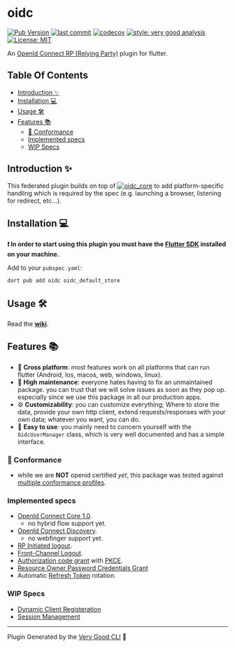 # oidc <!-- omit from toc -->

[![Pub Version][pub_badge]][pub_link]
[![last commit][github_last_commit_image]][github_link]
[![codecov][coverage_badge]][coverage_link]
[![style: very good analysis][very_good_analysis_badge]][very_good_analysis_link]
[![License: MIT][license_badge]][license_link]


An [OpenId Connect RP (Relying Party)][spec_link] plugin for flutter.

## Table Of Contents <!-- omit from toc -->

- [Introduction ✨](#introduction-)
- [Installation 💻](#installation-)
- [Usage 🛠️](#usage-️)
- [Features 📚](#features-)
  - [📜 Conformance](#-conformance)
  - [Implemented specs](#implemented-specs)
  - [WIP Specs](#wip-specs)


## Introduction ✨ 

This federated plugin builds on top of [![oidc_core][oidc_core_image]][oidc_core_link] to add platform-specific handling which is required by the spec (e.g. launching a browser, listening for redirect, etc...).

## Installation 💻

**❗ In order to start using this plugin you must have the [Flutter SDK][flutter_install_link] installed on your machine.**

Add to your `pubspec.yaml`:

```sh
dart pub add oidc oidc_default_store
```

## Usage 🛠️

Read the **[wiki](https://github.com/Bdaya-Dev/oidc/wiki)**.


## Features 📚

- 🧩 **Cross platform**: most features work on all platforms that can run flutter (Android, Ios, macos, web, windows, linux).
- 🧰 **High maintenance**: everyone hates having to fix an unmaintained package. you can trust that we will solve issues as soon as they pop up. especially since we use this package in all our production apps.
- ⚙️ **Customizability**: you can customize everything; Where to store the data, provide your own http client, extend requests/responses with your own data; whatever you want, you can do.
- 🚀 **Easy to use**: you mainly need to concern yourself with the `OidcUserManager` class, which is very well documented and has a simple interface.

### 📜 Conformance
- while we are **NOT** openid certified *yet*, this package was tested against [multiple conformance profiles](https://github.com/Bdaya-Dev/oidc/issues/11).

### Implemented specs

- [OpenId Connect Core 1.0][oidc_core_spec_link].
    - no hybrid flow support yet.    
- [OpenId Connect Discovery][discovery_spec_link].
    - no webfinger support yet.
- [RP Initiated logout][rp_logout_link].
- [Front-Channel Logout][frontchannel_logout_link].
- [Authorization code grant][auth_code_link] with [PKCE](pkce_link).
- [Resource Owner Password Credentials Grant](https://www.rfc-editor.org/rfc/rfc6749#section-1.3.3)
- Automatic [Refresh Token](https://oauth.net/2/grant-types/refresh-token/) rotation.
 
### WIP Specs

- [Dynamic Client Registeration](https://openid.net/specs/openid-connect-registration-1_0.html)
- [Session Management](https://openid.net/specs/openid-connect-session-1_0.html)


--- 
Plugin Generated by the [Very Good CLI][very_good_cli_link] 🤖

[flutter_install_link]: https://docs.flutter.dev/get-started/install

[github_link]: https://github.com/Bdaya-Dev/oidc
[github_last_commit_image]: https://img.shields.io/github/last-commit/bdaya-dev/oidc/main
[oidc_core_link]: https://pub.dev/packages/oidc_core
[oidc_core_image]: https://img.shields.io/badge/package-oidc__core-0175C2?logo=dart&logoColor=white

[spec_link]: https://openid.net/wg/connect/specifications/
[oidc_core_spec_link]: https://openid.net/specs/openid-connect-core-1_0.html
[auth_code_link]: https://oauth.net/2/grant-types/authorization-code/
[pkce_link]: https://datatracker.ietf.org/doc/html/rfc7636
[discovery_spec_link]: https://openid.net/specs/openid-connect-discovery-1_0.html
[rp_logout_link]: https://openid.net/specs/openid-connect-rpinitiated-1_0.html
[frontchannel_logout_link]: https://openid.net/specs/openid-connect-frontchannel-1_0.html

[coverage_link]: https://codecov.io/github/Bdaya-Dev/oidc
[coverage_badge]: https://codecov.io/github/Bdaya-Dev/oidc/graph/badge.svg?token=HSEDM6I7TH

[pub_badge]: https://img.shields.io/pub/v/oidc
[pub_link]: https://pub.dev/packages/oidc

[license_badge]: https://img.shields.io/badge/license-MIT-blue.svg
[license_link]: https://opensource.org/licenses/MIT

[very_good_analysis_badge]: https://img.shields.io/badge/style-very_good_analysis-B22C89.svg
[very_good_analysis_link]: https://pub.dev/packages/very_good_analysis

[very_good_cli_link]: https://github.com/VeryGoodOpenSource/very_good_cli